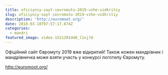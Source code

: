 ```yaml
---
title: oficiyniy-sayt-ievromutu-2019-vzhe-vidkritiy
slug: oficiyniy-sayt-ievromutu-2019-vzhe-vidkritiy
description: 'http://euromoot.org/'
date: 2018-03-18T07:57:17.674Z
categories:
  - mandri
featured_image: video-1521291440_l1xj7d
---
```

Офіційний сайт Євромуту 2019 вже відкритий! Також кожен мандрівник і мандрівничка може взяти участь у конкурсі логотипу Євромуту.

http://euromoot.org/

